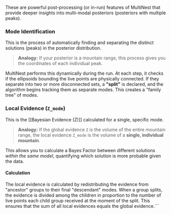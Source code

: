 
These are powerful post-processing (or in-run) features of MultiNest that provide deeper insights into multi-modal posteriors (posteriors with multiple peaks).

### Mode Identification

This is the process of automatically finding and separating the distinct solutions (peaks) in the posterior distribution.

> **Analogy:** If your posterior is a mountain range, this process gives you the coordinates of each individual peak.

MultiNest performs this dynamically during the run. At each step, it checks if the ellipsoids bounding the live points are physically connected. If they separate into two or more disconnected sets, a **"split"** is declared, and the algorithm begins tracking them as separate modes. This creates a "family tree" of modes.

### Local Evidence (`Z_mode`)

This is the [[Bayesian Evidence (Z)]] calculated for a single, specific mode.

> **Analogy:** If the global evidence `Z` is the volume of the entire mountain range, the local evidence `Z_mode` is the volume of a **single, individual mountain**.

This allows you to calculate a Bayes Factor between different solutions *within the same model*, quantifying which solution is more probable given the data.

#### Calculation

The local evidence is calculated by redistributing the evidence from "ancestor" groups to their final "descendant" modes. When a group splits, the evidence is divided among the children in proportion to the number of live points each child group received at the moment of the split. This ensures that the sum of all local evidences equals the global evidence.```